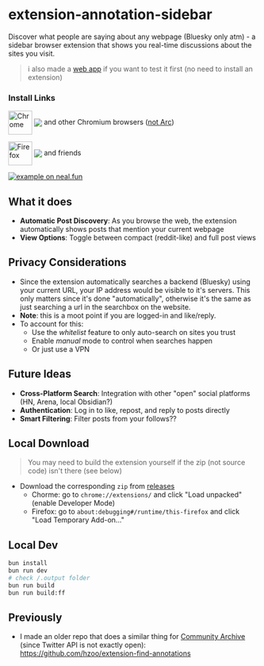 # extension-annotation-sidebar

Discover what people are saying about any webpage (Bluesky only atm) - a sidebar browser extension that shows you real-time discussions about the sites you visit.

[link-chrome]: https://chromewebstore.google.com/detail/bluesky-sidebar/lbbbgodnfjcndohnhdjkomcckekjpjni 'Version published on Chrome Web Store'
[link-firefox]: https://addons.mozilla.org/en-US/firefox/addon/bluesky-sidebar/ 'Version published on Mozilla Add-ons'

> i also made a [web app](https://annotation-sidebar-demo.pages.dev/) if you want to test it first (no need to install an extension)

### Install Links

[<img src="https://raw.githubusercontent.com/alrra/browser-logos/90fdf03c/src/chrome/chrome.svg" width="48" alt="Chrome" valign="middle">][link-chrome] [<img valign="middle" src="https://img.shields.io/chrome-web-store/v/lbbbgodnfjcndohnhdjkomcckekjpjni.svg?label=%20">][link-chrome] and other Chromium browsers ([not Arc](https://www.reddit.com/r/ArcBrowser/comments/1fb1gm3/chromesidepanel_api_for_extensions_in_arc_browser/))

[<img src="https://raw.githubusercontent.com/alrra/browser-logos/90fdf03c/src/firefox/firefox.svg" width="48" alt="Firefox" valign="middle">][link-firefox] [<img valign="middle" src="https://img.shields.io/amo/v/bluesky-sidebar.svg?label=%20">][link-firefox] and friends

[![example on neal.fun](https://github.com/user-attachments/assets/6abc83f9-8a87-4468-9763-8c1b007ddf7d)](https://annotation-sidebar-demo.pages.dev)

## What it does

- **Automatic Post Discovery**: As you browse the web, the extension automatically shows posts that mention your current webpage
- **View Options**: Toggle between compact (reddit-like) and full post views

## Privacy Considerations

- Since the extension automatically searches a backend (Bluesky) using your current URL, your IP address would be visible to it's servers. This only matters since it's done "automatically", otherwise it's the same as just searching a url in the searchbox on the website.
- **Note**: this is a moot point if you are logged-in and like/reply.
- To account for this:
  - Use the *whitelist* feature to only auto-search on sites you trust
  - Enable *manual* mode to control when searches happen
  - Or just use a VPN

## Future Ideas

- **Cross-Platform Search**: Integration with other "open" social platforms (HN, Arena, local Obsidian?)
- **Authentication**: Log in to like, repost, and reply to posts directly
- **Smart Filtering**: Filter posts from your follows??

## Local Download

> You may need to build the extension yourself if the zip (not source code) isn't there (see below)

- Download the corresponding `zip` from [releases](https://github.com/hzoo/extension-annotation-sidebar/releases)
  - Chorme: go to `chrome://extensions/` and click "Load unpacked" (enable Developer Mode)
  - Firefox: go to `about:debugging#/runtime/this-firefox` and click "Load Temporary Add-on…"

## Local Dev

```sh
bun install
bun run dev
# check /.output folder
bun run build
bun run build:ff
```

## Previously
- I made an older repo that does a similar thing for [Community Archive](https://www.community-archive.org/) (since Twitter API is not exactly open): https://github.com/hzoo/extension-find-annotations
